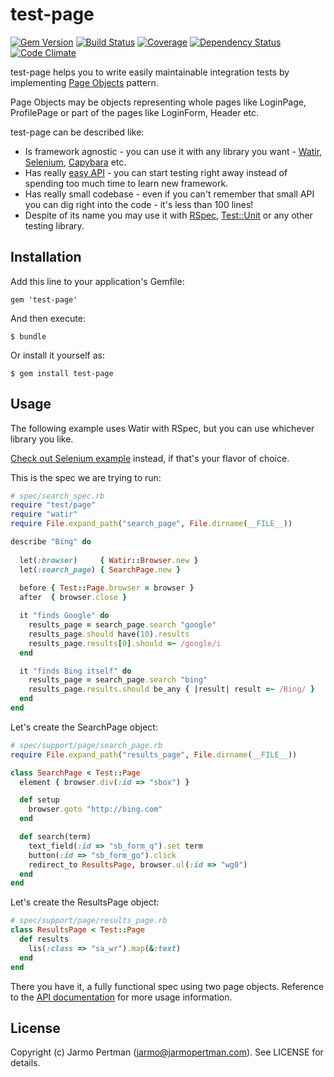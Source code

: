# test-page
[![Gem Version](https://badge.fury.io/rb/test-page.png)](http://badge.fury.io/rb/test-page)
[![Build Status](https://api.travis-ci.org/jarmo/test-page.png)](http://travis-ci.org/jarmo/test-page)
[![Coverage](https://coveralls.io/repos/jarmo/test-page/badge.png?branch=master)](https://coveralls.io/r/jarmo/test-page)
[![Dependency Status](https://gemnasium.com/jarmo/test-page.png)](https://gemnasium.com/jarmo/test-page)
[![Code Climate](https://codeclimate.com/github/jarmo/test-page.png)](https://codeclimate.com/github/jarmo/test-page)

test-page helps you to write easily maintainable integration tests by implementing [Page Objects](https://code.google.com/p/selenium/wiki/PageObjects) pattern.

Page Objects may be objects representing whole pages like LoginPage, ProfilePage or part of the pages like LoginForm, Header etc.

test-page can be described like:

* Is framework agnostic - you can use it with any library you want - [Watir](http://watir.com), [Selenium](http://seleniumhq.org/), [Capybara](https://github.com/jnicklas/capybara) etc.
* Has really [easy API](http://rubydoc.info/github/jarmo/test-page/frames) - you can start testing right away instead of spending too much time to learn new framework.
* Has really small codebase - even if you can't remember that small API you can dig right into the code - it's less than 100 lines!
* Despite of its name you may use it with [RSpec](http://rspec.info/), [Test::Unit](http://www.ruby-doc.org/stdlib-1.9.3/libdoc/test/unit/rdoc/Test/Unit.html) or any other testing library.

## Installation

Add this line to your application's Gemfile:

    gem 'test-page'

And then execute:

    $ bundle

Or install it yourself as:

    $ gem install test-page

## Usage

The following example uses Watir with RSpec, but you can use whichever library
you like.

[Check out Selenium example](https://github.com/jarmo/test-page/tree/master/examples) instead, if that's your flavor of choice.

This is the spec we are trying to run:
```ruby
# spec/search_spec.rb
require "test/page"
require "watir"
require File.expand_path("search_page", File.dirname(__FILE__))

describe "Bing" do
      
  let(:browser)     { Watir::Browser.new }
  let(:search_page) { SearchPage.new }
      
  before { Test::Page.browser = browser }
  after  { browser.close }

  it "finds Google" do
    results_page = search_page.search "google"
    results_page.should have(10).results
    results_page.results[0].should =~ /google/i
  end

  it "finds Bing itself" do
    results_page = search_page.search "bing"
    results_page.results.should be_any { |result| result =~ /Bing/ }
  end
end
```

Let's create the SearchPage object:
```ruby
# spec/support/page/search_page.rb
require File.expand_path("results_page", File.dirname(__FILE__))

class SearchPage < Test::Page
  element { browser.div(:id => "sbox") }

  def setup
    browser.goto "http://bing.com"
  end

  def search(term)
    text_field(:id => "sb_form_q").set term
    button(:id => "sb_form_go").click
    redirect_to ResultsPage, browser.ul(:id => "wg0")
  end
end
```

Let's create the ResultsPage object:
```ruby
# spec/support/page/results_page.rb
class ResultsPage < Test::Page
  def results
    lis(:class => "sa_wr").map(&:text)
  end
end
```

There you have it, a fully functional spec using two page objects. Reference to the
[API documentation](http://rubydoc.info/github/jarmo/test-page/frames) for more usage information.

## License

Copyright (c) Jarmo Pertman (jarmo@jarmopertman.com). See LICENSE for details.
